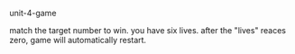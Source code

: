 unit-4-game
 
match the target number to win.
you have six lives.
after the "lives" reaces zero, game will automatically restart.



